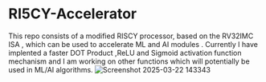 # RI5CY-Accelerator
This repo consists of a modified RISCY  processor, based on the RV32IMC ISA , which can be used to accelerate ML and AI modules . Currently I have implented a faster DOT Product ,ReLU and Sigmoid activation function mechanism and I am working on other functions which will potentially be used in ML/AI algorithms. 
![Screenshot 2025-03-22 143343](https://github.com/user-attachments/assets/dac77cf9-30ad-4da8-9266-cb4e852f5599)
